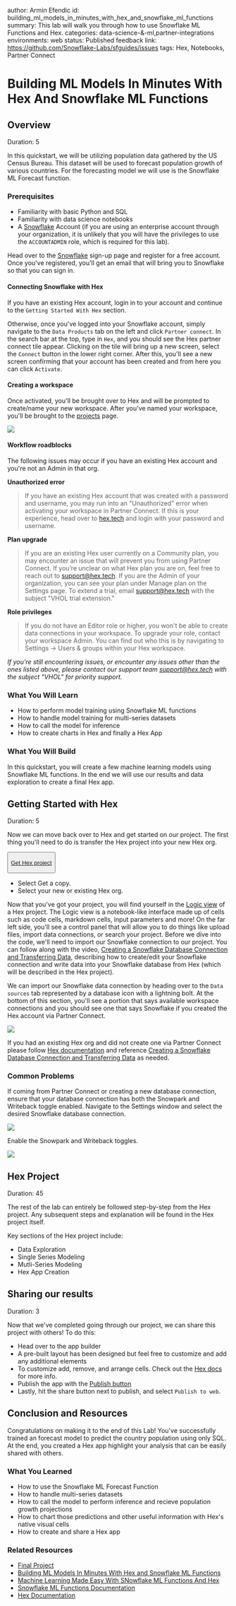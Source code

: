 author: Armin Efendic
id: building_ml_models_in_minutes_with_hex_and_snowflake_ml_functions
summary: This lab will walk you through how to use Snowflake ML Functions and Hex.
categories: data-science-&-ml,partner-integrations
environments: web
status: Published
feedback link: https://github.com/Snowflake-Labs/sfguides/issues
tags: Hex, Notebooks, Partner Connect

# Building ML Models In Minutes With Hex And Snowflake ML Functions

<!-- ------------------------ -->
## Overview 
Duration: 5

In this quickstart, we will be utilizing population data gathered by the US Census Bureau. This dataset will be used to forecast population growth of various countries. For the forecasting model we will use is the Snowflake ML Forecast function. 

### Prerequisites
- Familiarity with basic Python and SQL 
- Familiarity with data science notebooks
- A [Snowflake](https://signup.Snowflake.com/) Account (if you are using an enterprise account through your organization, it is unlikely that you will have the privileges to use the `ACCOUNTADMIN` role, which is required for this lab).


Head over to the [Snowflake](https://signup.Snowflake.com/) sign-up page and register for a free account. Once you've registered, you'll get an email that will bring you to Snowflake so that you can sign in.

#### Connecting Snowflake with Hex
If you have an existing Hex account, login in to your account and continue to the `Getting Started With Hex` section. 

Otherwise, once you've logged into your Snowflake account, simply navigate to the `Data Products` tab on the left and click `Partner connect`. In the search bar at the top, type in `Hex`, and you should see the Hex partner connect tile appear. Clicking on the tile will bring up a new screen, select the `Connect` button in the lower right corner. After this, you'll see a new screen confirming that your account has been created and from here you can click `Activate`.

#### Creating a workspace
Once activated, you'll be brought over to Hex and will be prompted to create/name your new workspace. After you've named your workspace, you'll be brought to the [projects](https://learn.hex.tech/docs/getting-started/intro-to-projects#projects-home) page.

![](assets/hex_sign_up.png)

#### Workflow roadblocks
The following issues may occur if you have an existing Hex account and you're not an Admin in that org.

**Unauthorized error**
> If you have an existing Hex account that was created with a password and username, you may run into an "Unauthorized" error when activating your workspace in Partner Connect. If this is your experience, head over to [hex.tech](https://hex.tech) and login with your password and username. 

**Plan upgrade**
> If you are an existing Hex user currently on a Community plan, you may encounter an issue that will prevent you from using Partner Connect. If you’re unclear on what Hex plan you are on, feel free to reach out to [support@hex.tech](mailto:support@hex.tech). If you are the Admin of your organization, you can see your plan under Manage plan on the Settings page. To extend a trial, email [support@hex.tech](mailto:support@hex.tech) with the subject "VHOL trial extension."

**Role privileges**
> If you do not have an Editor role or higher, you won't be able to create data connections in your workspace. To upgrade your role, contact your workspace Admin. You can find out who this is by navigating to Settings -> Users & groups within your Hex workspace.

*If you're still encountering issues, or encounter any issues other than the ones listed above, please contact our support team [support@hex.tech](mailto:support@hex.tech) with the subject "VHOL" for priority support.*


<!-- ------------------------ -->

### What You Will Learn
* How to perform model training using Snowflake ML functions
* How to handle model training for multi-series datasets
* How to call the model for inference
* How to create charts in Hex and finally a Hex App

### What You Will Build
In this quickstart, you will create a few machine learning models using Snowflake ML functions. In the end we will use our results and data exploration to create a final Hex app.
<!-- ------------------------ -->

## Getting Started with Hex
Duration: 5

Now we can move back over to Hex and get started on our project. The first thing you'll need to do is transfer the Hex project into your new Hex org.

<button>


[Get Hex project](https://app.hex.tech/hex-public/hex/dbac0486-1d27-4a10-9db8-7eb73a7ce4e4/draft/logic?utm_source=quickstart)


</button>


- Select Get a copy.
- Select your new or existing Hex org. 

Now that you've got your project, you will find yourself in the [Logic view](https://learn.hex.tech/docs/develop-logic/logic-view-overview) of a Hex project. The Logic view is a notebook-like interface made up of cells such as code cells, markdown cells, input parameters and more! On the far left side, you'll see a control panel that will allow you to do things like upload files, import data connections, or search your project. Before we dive into the code, we'll need to import our Snowflake connection to our project. You can follow along with the video, [Creating a Snowflake Database Connection and Transferring Data](https://www.loom.com/share/d949de0c7c6e49f3b286af07d70cd96b?sid=99eeb02b-8b64-4c64-93c4-910110358c2b), describing how to create/edit your Snowflake connection and write data into your Snowflake database from Hex (which will be described in the Hex project).

We can import our Snowflake data connection by heading over to the `Data sources` tab represented by a database icon with a lightning bolt. At the bottom of this section, you'll see a portion that says available workspace connections and you should see one that says Snowflake if you created the Hex account via Partner Connect.

![](assets/import_connection.png)

If you had an existing Hex org and did not create one via Partner Connect please follow [Hex documentation](https://learn.hex.tech/docs/connect-to-data/data-connections/data-connections-introduction) and reference [Creating a Snowflake Database Connection and Transferring Data](https://www.loom.com/share/d949de0c7c6e49f3b286af07d70cd96b?sid=99eeb02b-8b64-4c64-93c4-910110358c2b) as needed.

### Common Problems
If coming from Partner Connect or creating a new database connection, ensure that your database connection has both the Snowpark and Writeback toggle enabled. Navigate to the Settings window and select the desired Snowflake database connection. 

![](assets/edit_connection.png)

Enable the Snowpark and Writeback toggles.

![](assets/connection_toggles.png)

## Hex Project
Duration: 45

The rest of the lab can entirely be followed step-by-step from the Hex project. Any subsequent steps and explanation will be found in the Hex project itself.

Key sections of the Hex project include:
- Data Exploration
- Single Series Modeling
- Mutli-Series Modeling
- Hex App Creation

## Sharing our results
Duration: 3

Now that we've completed going through our project, we can share this project with others! To do this:
- Head over to the app builder
- A pre-built layout has been designed but feel free to customize and add any additional elements
- To customize add, remove, and arrange cells. Check out the [Hex docs](https://learn.hex.tech/docs/build-apps/app-builder) for more info.
- Publish the app with the [Publish button](https://learn.hex.tech/docs/share-insights/apps/publish-and-share-apps)
- Lastly, hit the share button next to publish, and select `Publish to web`.

## Conclusion and Resources
Congratulations on making it to the end of this Lab! You've successfully trained an forecast model to predict the country population using only SQL. At the end, you created a Hex app highlight your analysis that can be easily shared with others.

### What You Learned
* How to use the Snowflake ML Forecast Function
* How to handle multi-series datasets
* How to call the model to perform inference and recieve population growth projections
* How to chart those predictions and other useful information with Hex's native visual cells
* How to create and share a Hex app

### Related Resources
* [Final Project](https://app.hex.tech/hex-public/hex/dbac0486-1d27-4a10-9db8-7eb73a7ce4e4/draft/logic?utm_source=quickstart)
* [Building ML Models In Minutes With Hex and Snowflake ML Functions](https://medium.com/snowflake/building-ml-models-in-minutes-with-hex-and-snowflake-cortex-434e94486365)
* [Machine Learning Made Easy With SNowflake ML Functions And Hex](https://www.youtube.com/watch?v=Sj64VEyfwww)
* [Snowflake ML Functions Documentation](https://docs.snowflake.com/en/guides-overview-ml-functions)
* [Hex Documentation](https://learn.hex.tech/)